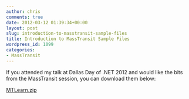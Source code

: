 ```yaml
---
author: chris
comments: true
date: 2012-03-12 01:39:34+00:00
layout: post
slug: introduction-to-masstransit-sample-files
title: Introduction to MassTransit Sample Files
wordpress_id: 1099
categories:
- MassTransit
---
```


If you attended my talk at Dallas Day of .NET 2012 and would like the bits from the MassTransit session, you can download them below:




[MTLearn.zip](/images/uploads/2012/03/MTLearn.zip)




 
